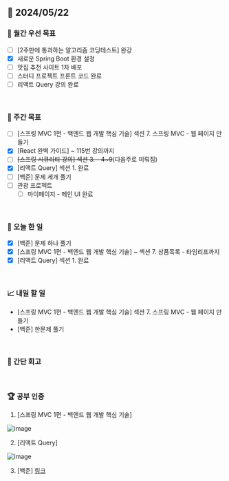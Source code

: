 ## 📅 2024/05/22

### 🚀 월간 우선 목표

- [ ] [2주만에 통과하는 알고리즘 코딩테스트] 완강
- [x] 새로운 Spring Boot 환경 설정
- [ ] 맛집 추천 사이트 1차 배포
- [ ] 스터디 프로젝트 프론트 코드 완료
- [ ] 리액트 Query 강의 완료

<br />

### 👏 주간 목표

- [ ] [스프링 MVC 1편 - 백엔드 웹 개발 핵심 기술] 섹션 7. 스프링 MVC - 웹 페이지 만들기
- [x] [React 완벽 가이드] ~ 115번 강의까지
- [ ] ~~[스프링 시큐리티 강의] 섹션 3. - 4~9~~(다음주로 미뤄짐)
- [x] [리액트 Query] 섹션 1. 완료
- [ ] [백준] 문제 세개 풀기
- [ ] 관광 프로젝트
  - [ ] 마이페이지 - 메인 UI 완료

<br />

### 💯 오늘 한 일

- [x] [백준] 문제 하나 풀기
- [x] [스프링 MVC 1편 - 백엔드 웹 개발 핵심 기술] ~ 섹션 7. 상품목록 - 타임리프까지
- [x] [리액트 Query] 섹션 1. 완료

<br />

### 📈 내일 할 일

- [스프링 MVC 1편 - 백엔드 웹 개발 핵심 기술] 섹션 7. 스프링 MVC - 웹 페이지 만들기
- [백준] 한문제 풀기

<br />

### 🤔 간단 회고

<br />

### 🏆 공부 인증

1. [스프링 MVC 1편 - 백엔드 웹 개발 핵심 기술]

![image](https://github.com/suld2495/TIL/assets/42727909/8e99fd06-4653-40e0-ab0f-30f28b0b8104)

2. [리액트 Query]

![image](https://github.com/suld2495/TIL/assets/42727909/08046fc4-2625-4605-8ba2-5ceecd42526d)

3. [백준]
   [링크](https://github.com/suld2495/fridaycoffee/tree/main/%EB%B0%B1%EC%A4%80/Bronze/14568.%E2%80%852017%E2%80%85%EC%97%B0%EC%84%B8%EB%8C%80%ED%95%99%EA%B5%90%E2%80%85%ED%94%84%EB%A1%9C%EA%B7%B8%EB%9E%98%EB%B0%8D%E2%80%85%EA%B2%BD%EC%8B%9C%EB%8C%80%ED%9A%8C)
